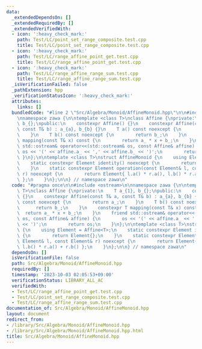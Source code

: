 ```yaml
---
data:
  _extendedDependsOn: []
  _extendedRequiredBy: []
  _extendedVerifiedWith:
  - icon: ':heavy_check_mark:'
    path: Test/LC/point_set_range_composite.test.cpp
    title: Test/LC/point_set_range_composite.test.cpp
  - icon: ':heavy_check_mark:'
    path: Test/LC/range_affine_point_get.test.cpp
    title: Test/LC/range_affine_point_get.test.cpp
  - icon: ':heavy_check_mark:'
    path: Test/LC/range_affine_range_sum.test.cpp
    title: Test/LC/range_affine_range_sum.test.cpp
  _isVerificationFailed: false
  _pathExtension: hpp
  _verificationStatusIcon: ':heavy_check_mark:'
  attributes:
    links: []
  bundledCode: "#line 2 \"Src/Algebra/Monoid/AffineMonoid.hpp\"\n\n#include <ostream>\n\
    \nnamespace zawa {\n\ntemplate <class T>\nclass Affine {\nprivate:\n    T a_{1},\
    \ b_{};\npublic:\n    constexpr Affine() {}\n    constexpr Affine(const T& a,\
    \ const T& b) : a_{a}, b_{b} {}\n    T a() const noexcept {\n        return a_;\n\
    \    }\n    T b() const noexcept {\n        return b_;\n    }\n    constexpr T\
    \ mapping(const T& x) const {\n        return a_ * x + b_;\n    }\n    friend\
    \ std::ostream& operator<<(std::ostream& os, const Affine& affine) {\n       \
    \ os << '(' << affine.a_ << ',' << affine.b_ << ')';\n        return os;\n   \
    \ }\n};\n\ntemplate <class T>\nstruct AffineMonoid {\n    using Element = Affine<T>;\n\
    \    static constexpr Element identity() noexcept {\n        return Element{};\n\
    \    }\n    static constexpr Element operation(const Element& l, const Element&\
    \ r) noexcept {\n        return Element{ l.a() * r.a(), l.b() * r.a() + r.b()\
    \ };\n    }\n};\n\n} // namespace zawa\n"
  code: "#pragma once\n\n#include <ostream>\n\nnamespace zawa {\n\ntemplate <class\
    \ T>\nclass Affine {\nprivate:\n    T a_{1}, b_{};\npublic:\n    constexpr Affine()\
    \ {}\n    constexpr Affine(const T& a, const T& b) : a_{a}, b_{b} {}\n    T a()\
    \ const noexcept {\n        return a_;\n    }\n    T b() const noexcept {\n  \
    \      return b_;\n    }\n    constexpr T mapping(const T& x) const {\n      \
    \  return a_ * x + b_;\n    }\n    friend std::ostream& operator<<(std::ostream&\
    \ os, const Affine& affine) {\n        os << '(' << affine.a_ << ',' << affine.b_\
    \ << ')';\n        return os;\n    }\n};\n\ntemplate <class T>\nstruct AffineMonoid\
    \ {\n    using Element = Affine<T>;\n    static constexpr Element identity() noexcept\
    \ {\n        return Element{};\n    }\n    static constexpr Element operation(const\
    \ Element& l, const Element& r) noexcept {\n        return Element{ l.a() * r.a(),\
    \ l.b() * r.a() + r.b() };\n    }\n};\n\n} // namespace zawa\n"
  dependsOn: []
  isVerificationFile: false
  path: Src/Algebra/Monoid/AffineMonoid.hpp
  requiredBy: []
  timestamp: '2023-10-03 02:05:53+09:00'
  verificationStatus: LIBRARY_ALL_AC
  verifiedWith:
  - Test/LC/range_affine_point_get.test.cpp
  - Test/LC/point_set_range_composite.test.cpp
  - Test/LC/range_affine_range_sum.test.cpp
documentation_of: Src/Algebra/Monoid/AffineMonoid.hpp
layout: document
redirect_from:
- /library/Src/Algebra/Monoid/AffineMonoid.hpp
- /library/Src/Algebra/Monoid/AffineMonoid.hpp.html
title: Src/Algebra/Monoid/AffineMonoid.hpp
---
```

